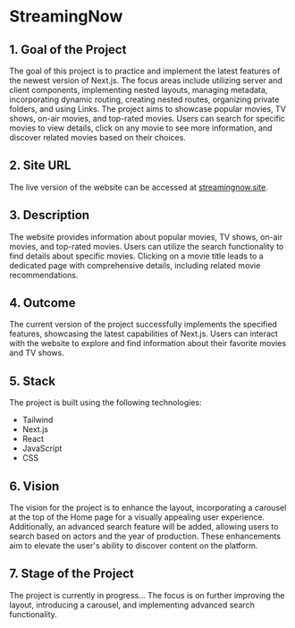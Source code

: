 # StreamingNow

## 1. Goal of the Project

The goal of this project is to practice and implement the latest features of the newest version of Next.js. The focus areas include utilizing server and client components, implementing nested layouts, managing metadata, incorporating dynamic routing, creating nested routes, organizing private folders, and using Links. The project aims to showcase popular movies, TV shows, on-air movies, and top-rated movies. Users can search for specific movies to view details, click on any movie to see more information, and discover related movies based on their choices.

## 2. Site URL

The live version of the website can be accessed at [streamingnow.site](https://streamingnow.site).

## 3. Description

The website provides information about popular movies, TV shows, on-air movies, and top-rated movies. Users can utilize the search functionality to find details about specific movies. Clicking on a movie title leads to a dedicated page with comprehensive details, including related movie recommendations.

## 4. Outcome

The current version of the project successfully implements the specified features, showcasing the latest capabilities of Next.js. Users can interact with the website to explore and find information about their favorite movies and TV shows.

## 5. Stack

The project is built using the following technologies:

- Tailwind
- Next.js
- React
- JavaScript
- CSS

## 6. Vision

The vision for the project is to enhance the layout, incorporating a carousel at the top of the Home page for a visually appealing user experience. Additionally, an advanced search feature will be added, allowing users to search based on actors and the year of production. These enhancements aim to elevate the user's ability to discover content on the platform.

## 7. Stage of the Project

The project is currently in progress...
The focus is on further improving the layout, introducing a carousel, and implementing advanced search functionality.
